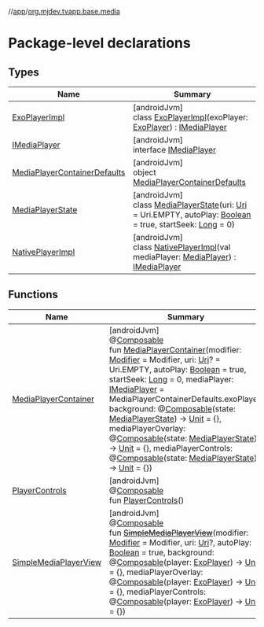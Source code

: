 //[app](../../index.md)/[org.mjdev.tvapp.base.media](index.md)

# Package-level declarations

## Types

| Name | Summary |
|---|---|
| [ExoPlayerImpl](-exo-player-impl/index.md) | [androidJvm]<br>class [ExoPlayerImpl](-exo-player-impl/index.md)(exoPlayer: [ExoPlayer](https://developer.android.com/reference/kotlin/androidx/media3/exoplayer/ExoPlayer.html)) : [IMediaPlayer](-i-media-player/index.md) |
| [IMediaPlayer](-i-media-player/index.md) | [androidJvm]<br>interface [IMediaPlayer](-i-media-player/index.md) |
| [MediaPlayerContainerDefaults](-media-player-container-defaults/index.md) | [androidJvm]<br>object [MediaPlayerContainerDefaults](-media-player-container-defaults/index.md) |
| [MediaPlayerState](-media-player-state/index.md) | [androidJvm]<br>class [MediaPlayerState](-media-player-state/index.md)(uri: [Uri](https://developer.android.com/reference/kotlin/android/net/Uri.html) = Uri.EMPTY, autoPlay: [Boolean](https://kotlinlang.org/api/latest/jvm/stdlib/kotlin/-boolean/index.html) = true, startSeek: [Long](https://kotlinlang.org/api/latest/jvm/stdlib/kotlin/-long/index.html) = 0) |
| [NativePlayerImpl](-native-player-impl/index.md) | [androidJvm]<br>class [NativePlayerImpl](-native-player-impl/index.md)(val mediaPlayer: [MediaPlayer](https://developer.android.com/reference/kotlin/android/media/MediaPlayer.html)) : [IMediaPlayer](-i-media-player/index.md) |

## Functions

| Name | Summary |
|---|---|
| [MediaPlayerContainer](-media-player-container.md) | [androidJvm]<br>@[Composable](https://developer.android.com/reference/kotlin/androidx/compose/runtime/Composable.html)<br>fun [MediaPlayerContainer](-media-player-container.md)(modifier: [Modifier](https://developer.android.com/reference/kotlin/androidx/compose/ui/Modifier.html) = Modifier, uri: [Uri](https://developer.android.com/reference/kotlin/android/net/Uri.html)? = Uri.EMPTY, autoPlay: [Boolean](https://kotlinlang.org/api/latest/jvm/stdlib/kotlin/-boolean/index.html) = true, startSeek: [Long](https://kotlinlang.org/api/latest/jvm/stdlib/kotlin/-long/index.html) = 0, mediaPlayer: [IMediaPlayer](-i-media-player/index.md) = MediaPlayerContainerDefaults.exoPlayer, background: @[Composable](https://developer.android.com/reference/kotlin/androidx/compose/runtime/Composable.html)(state: [MediaPlayerState](-media-player-state/index.md)) -&gt; [Unit](https://kotlinlang.org/api/latest/jvm/stdlib/kotlin/-unit/index.html) = {}, mediaPlayerOverlay: @[Composable](https://developer.android.com/reference/kotlin/androidx/compose/runtime/Composable.html)(state: [MediaPlayerState](-media-player-state/index.md)) -&gt; [Unit](https://kotlinlang.org/api/latest/jvm/stdlib/kotlin/-unit/index.html) = {}, mediaPlayerControls: @[Composable](https://developer.android.com/reference/kotlin/androidx/compose/runtime/Composable.html)(state: [MediaPlayerState](-media-player-state/index.md)) -&gt; [Unit](https://kotlinlang.org/api/latest/jvm/stdlib/kotlin/-unit/index.html) = {}) |
| [PlayerControls](-player-controls.md) | [androidJvm]<br>@[Composable](https://developer.android.com/reference/kotlin/androidx/compose/runtime/Composable.html)<br>fun [PlayerControls](-player-controls.md)() |
| [SimpleMediaPlayerView](-simple-media-player-view.md) | [androidJvm]<br>@[Composable](https://developer.android.com/reference/kotlin/androidx/compose/runtime/Composable.html)<br>fun [~~SimpleMediaPlayerView~~](-simple-media-player-view.md)(modifier: [Modifier](https://developer.android.com/reference/kotlin/androidx/compose/ui/Modifier.html) = Modifier, uri: [Uri](https://developer.android.com/reference/kotlin/android/net/Uri.html)?, autoPlay: [Boolean](https://kotlinlang.org/api/latest/jvm/stdlib/kotlin/-boolean/index.html) = true, background: @[Composable](https://developer.android.com/reference/kotlin/androidx/compose/runtime/Composable.html)(player: [ExoPlayer](https://developer.android.com/reference/kotlin/androidx/media3/exoplayer/ExoPlayer.html)) -&gt; [Unit](https://kotlinlang.org/api/latest/jvm/stdlib/kotlin/-unit/index.html) = {}, mediaPlayerOverlay: @[Composable](https://developer.android.com/reference/kotlin/androidx/compose/runtime/Composable.html)(player: [ExoPlayer](https://developer.android.com/reference/kotlin/androidx/media3/exoplayer/ExoPlayer.html)) -&gt; [Unit](https://kotlinlang.org/api/latest/jvm/stdlib/kotlin/-unit/index.html) = {}, mediaPlayerControls: @[Composable](https://developer.android.com/reference/kotlin/androidx/compose/runtime/Composable.html)(player: [ExoPlayer](https://developer.android.com/reference/kotlin/androidx/media3/exoplayer/ExoPlayer.html)) -&gt; [Unit](https://kotlinlang.org/api/latest/jvm/stdlib/kotlin/-unit/index.html) = {}) |
